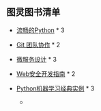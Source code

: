 ## 图灵图书清单

* [流畅的Python](http://www.ituring.com.cn/book/1564) * 3

* [Git 团队协作](http://www.ituring.com.cn/book/1779) * 2

* [微服务设计](http://www.ituring.com.cn/book/1573) * 3

* [Web安全开发指南](http://www.ituring.com.cn/book/1775) * 2

* [Python机器学习经典实例](http://www.ituring.com.cn/book/1894) * 3

  * ​	

    ​	

    ​	

    ​